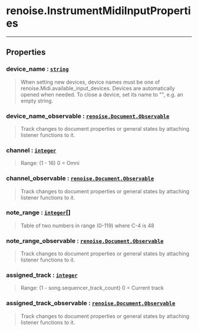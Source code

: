 # renoise.InstrumentMidiInputProperties<a name="renoise.InstrumentMidiInputProperties"></a>  

<!-- toc -->
  

---  
## Properties
### device_name : [`string`](../../API/builtins/string.md)<a name="device_name"></a>
> When setting new devices, device names must be one of
> renoise.Midi.available_input_devices.
> Devices are automatically opened when needed. To close a device, set its
> name to "", e.g. an empty string.

### device_name_observable : [`renoise.Document.Observable`](../../API/renoise/renoise.Document.Observable.md)<a name="device_name_observable"></a>
> Track changes to document properties or general states by attaching listener
> functions to it.

### channel : [`integer`](../../API/builtins/integer.md)<a name="channel"></a>
> Range: (1 - 16) 0 = Omni

### channel_observable : [`renoise.Document.Observable`](../../API/renoise/renoise.Document.Observable.md)<a name="channel_observable"></a>
> Track changes to document properties or general states by attaching listener
> functions to it.

### note_range : [`integer`](../../API/builtins/integer.md)[]<a name="note_range"></a>
> Table of two numbers in range (0-119) where C-4 is 48

### note_range_observable : [`renoise.Document.Observable`](../../API/renoise/renoise.Document.Observable.md)<a name="note_range_observable"></a>
> Track changes to document properties or general states by attaching listener
> functions to it.

### assigned_track : [`integer`](../../API/builtins/integer.md)<a name="assigned_track"></a>
> Range: (1 - song.sequencer_track_count) 0 = Current track

### assigned_track_observable : [`renoise.Document.Observable`](../../API/renoise/renoise.Document.Observable.md)<a name="assigned_track_observable"></a>
> Track changes to document properties or general states by attaching listener
> functions to it.

  

